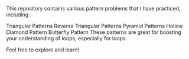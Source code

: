 This repository contains various pattern problems that I have practiced, including:

Triangular Patterns
Reverse Triangular Patterns
Pyramid Patterns
Hollow Diamond Pattern
Butterfly Pattern
These patterns are great for boosting your understanding of loops, especially for loops.

Feel free to explore and learn!
